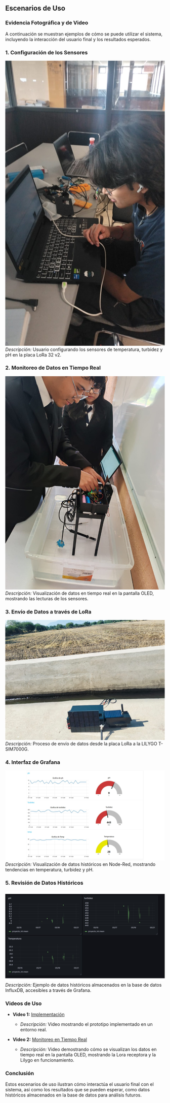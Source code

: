 ## Escenarios de Uso

### Evidencia Fotográfica y de Video

A continuación se muestran ejemplos de cómo se puede utilizar el sistema, incluyendo la interacción del usuario final y los resultados esperados.

### 1. Configuración de los Sensores

![Configuración de Sensores](/Documentacion/Funcionalidad/sensores.jpeg)
*Descripción:* Usuario configurando los sensores de temperatura, turbidez y pH en la placa LoRa 32 v2.

### 2. Monitoreo de Datos en Tiempo Real

![Monitoreo en Pantalla OLED](/Documentacion/Funcionalidad/pantalla.jpg)
*Descripción:* Visualización de datos en tiempo real en la pantalla OLED, mostrando las lecturas de los sensores.

### 3. Envío de Datos a través de LoRa

![Envío de Datos](/Documentacion/Funcionalidad/prototipo2.jpg)
*Descripción:* Proceso de envío de datos desde la placa LoRa a la LILYGO T-SIM7000G.

### 4. Interfaz de Grafana

![Interfaz de Grafana](/Documentacion/Funcionalidad/node.jpg)
*Descripción:* Visualización de datos históricos en Node-Red, mostrando tendencias en temperatura, turbidez y pH.

### 5. Revisión de Datos Históricos

![Datos Históricos](/Documentacion/Funcionalidad/grafana.jpg)
*Descripción:* Ejemplo de datos históricos almacenados en la base de datos InfluxDB, accesibles a través de Grafana.

### Videos de Uso

- **Video 1:** [Implementación](/Documentacion/Funcionalidad/video6.mp4)
  - *Descripción:* Video mostrando el prototipo implementado en un entorno real.
  
- **Video 2:** [Monitoreo en Tiempo Real](/Documentacion/Funcionalidad/video6.mp4)
  - *Descripción:* Video demostrando cómo se visualizan los datos en tiempo real en la pantalla OLED, mostrando la Lora receptora y la Lilygo en funcionamiento.

### Conclusión

Estos escenarios de uso ilustran cómo interactúa el usuario final con el sistema, así como los resultados que se pueden esperar, como datos históricos almacenados en la base de datos para análisis futuros.